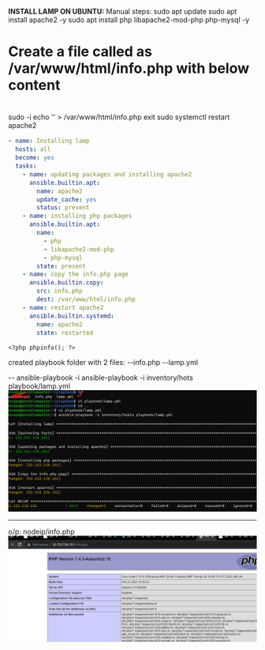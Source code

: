 **INSTALL LAMP ON UBUNTU:**
Manual steps: 
sudo apt update
sudo apt install apache2 -y
sudo apt install php libapache2-mod-php php-mysql -y
# Create a file called as /var/www/html/info.php with below content
# <?php phpinfo(); ?>
sudo -i
echo '<?php phpinfo(); ?>' > /var/www/html/info.php
exit
sudo systemctl restart apache2

```yaml
- name: Installing lamp
  hosts: all
  become: yes 
  tasks:
    - name: updating packages and installing apache2
      ansible.builtin.apt:
        name: apache2
        update_cache: yes
        status: present
    - name: installing php packages
      ansible.builtin.apt:
        name:
          - php
          - libapache2-mod-php
          - php-mysql
        state: present
    - name: copy the info.php page
      ansible.builtin.copy:
        src: info.php
        dest: /var/www/html/info.php
    - name: restart apache2
      ansible.builtin.systemd:
        name: apache2
        state: restarted
```

``` info.php
<?php phpinfo(); ?>
```


created playbook folder with 2 files: 
  --info.php
  --lamp.yml

  -- ansible-playbook -i <inventory path> <playbookpath>
     ansible-playbook -i inventory/hots playbook/lamp.yml
![preview](images/an14.png)

----
o/p: nodeip/info.php
![preview](images/an15.png)



